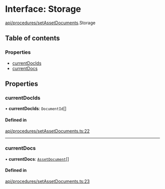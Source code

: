 # Interface: Storage

[api/procedures/setAssetDocuments](../wiki/api.procedures.setAssetDocuments).Storage

## Table of contents

### Properties

- [currentDocIds](../wiki/api.procedures.setAssetDocuments.Storage#currentdocids)
- [currentDocs](../wiki/api.procedures.setAssetDocuments.Storage#currentdocs)

## Properties

### currentDocIds

• **currentDocIds**: `DocumentId`[]

#### Defined in

[api/procedures/setAssetDocuments.ts:22](https://github.com/PolymathNetwork/polymesh-sdk/blob/31dfa0dc/src/api/procedures/setAssetDocuments.ts#L22)

___

### currentDocs

• **currentDocs**: [`AssetDocument`](../wiki/types.AssetDocument)[]

#### Defined in

[api/procedures/setAssetDocuments.ts:23](https://github.com/PolymathNetwork/polymesh-sdk/blob/31dfa0dc/src/api/procedures/setAssetDocuments.ts#L23)

